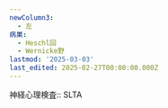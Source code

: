 ```yaml
---
newColumn3:
  - 左
病巣:
  - Heschl回
  - Wernicke野
lastmod: '2025-03-03'
last_edited: 2025-02-27T00:00:00.000Z
---
```


神経心理検査:: SLTA
